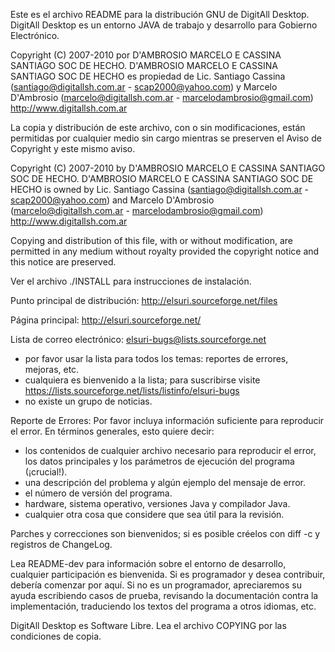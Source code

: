 Este es el archivo README para la distribución GNU de DigitAll Desktop.
DigitAll Desktop es un entorno JAVA de trabajo y desarrollo para Gobierno Electrónico.

  Copyright (C) 2007-2010 por D'AMBROSIO MARCELO E CASSINA SANTIAGO SOC DE HECHO.
  D'AMBROSIO MARCELO E CASSINA SANTIAGO SOC DE HECHO es propiedad de
  Lic. Santiago Cassina (santiago@digitallsh.com.ar - scap2000@yahoo.com) y
  Marcelo D'Ambrosio (marcelo@digitallsh.com.ar - marcelodambrosio@gmail.com)
  http://www.digitallsh.com.ar

  La copia y distribución de este archivo, con o sin modificaciones,
  están permitidas por cualquier medio sin cargo mientras se preserven
  el Aviso de Copyright y este mismo aviso.

  Copyright (C) 2007-2010 by D'AMBROSIO MARCELO E CASSINA SANTIAGO SOC DE HECHO.
  D'AMBROSIO MARCELO E CASSINA SANTIAGO SOC DE HECHO is owned by
  Lic. Santiago Cassina (santiago@digitallsh.com.ar - scap2000@yahoo.com) and
  Marcelo D'Ambrosio (marcelo@digitallsh.com.ar - marcelodambrosio@gmail.com)
  http://www.digitallsh.com.ar

  Copying and distribution of this file, with or without modification,
  are permitted in any medium without royalty provided the copyright
  notice and this notice are preserved.

Ver el archivo ./INSTALL para instrucciones de instalación.

Punto principal de distribución: http://elsuri.sourceforge.net/files

Página principal: http://elsuri.sourceforge.net/

Lista de correo electrónico: elsuri-bugs@lists.sourceforge.net
- por favor usar la lista para todos los temas: reportes de errores, mejoras, etc.
- cualquiera es bienvenido a la lista; para suscribirse visite
  https://lists.sourceforge.net/lists/listinfo/elsuri-bugs
- no existe un grupo de noticias.

Reporte de Errores:
 Por favor incluya información suficiente para reproducir el error.
 En términos generales, esto quiere decir:
- los contenidos de cualquier archivo necesario para reproducir el error,
  los datos principales y los parámetros de ejecución del programa (¡crucial!).
- una descripción del problema y algún ejemplo del mensaje de error.
- el número de versión del programa.
- hardware, sistema operativo, versiones Java y compilador Java.
- cualquier otra cosa que considere que sea útil para la revisión.

Parches y correcciones son bienvenidos; si es posible créelos
con diff -c y registros de ChangeLog.

Lea README-dev para información sobre el entorno de desarrollo, cualquier
participación es bienvenida. Si es programador y desea contribuir, debería
comenzar por aquí. Si no es un programador, apreciaremos su ayuda escribiendo
casos de prueba, revisando la documentación contra la implementación,
traduciendo los textos del programa a otros idiomas, etc.

DigitAll Desktop es Software Libre. Lea el archivo COPYING por las condiciones de copia.
